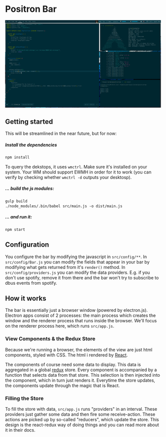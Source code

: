 # Positron Bar

![Screenshot](./docs/screenshots/april.png)

## Getting started

This will be streamlined in the near future, but for now:

##### Install the dependencies

```bash
npm install
```

To query the dekstops, it uses `wmctrl`. Make sure it's installed on your system.
Your WM should support EWMH in order for it to work (you can verify by checking whether `wmctrl -d` outputs your desktosp).

##### ... build the js modules:

```
gulp build
./node_modules/.bin/babel src/main.js -o dist/main.js
```

##### ... and run it:

```
npm start
```

## Configuration

You configure the bar by modifying the javascript in `src/config/**`. 
In `src/config/Bar.js` you can modify the fields that appear in your bar by modifying what gets returned from it's `render()` method.
In `src/config/providers.js` you can modify the data providers. E.g. if you don't use spotify, remove it from there and the bar won't try to subscribe to dbus events from spotify.

## How it works

The bar is essentially just a browser window (powered by electron.js).
Electron apps consist of 2 processes: the main process which creates the window and the renderer process that runs inside the browser.
We'll focus on the renderer process here, which runs `src/app.js`.

### View Components & the Redux Store

Because we're running a browser, the elements of the view are just html components, styled with CSS.
The html i rendered by [React](https://facebook.github.io/react/index.html).

The components of course need some data to display.
This data is aggregated in a global [redux](http://redux.js.org/docs/introduction/index.html) store.
Every component is accompanied by a function that selects data from that store.
This selection is then injected into the component, which in turn just renders it.
Everytime the store updates, the components update through the magic that is React.

### Filling the Store

To fill the store with data, `src/app.js` runs "providers" in an interval.
These providers just gather some data and then fire some receive-action.
These actions are picked up by so-called "reducers", which update the store.
This design is the react-redux way of doing things and you can read more about it in their docs.

